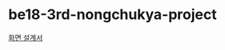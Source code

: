 # be18-3rd-nongchukya-project

[화면 설계서](https://www.figma.com/design/FRm6nMbs5nfAcDgTGYijkm/%EB%86%8D%EA%B5%AC%EC%9E%88%EB%84%A4-%EC%B6%95%EA%B5%AC%EC%8B%B6%EB%83%90-%EC%95%BC%EA%B5%AC%EB%A5%B4%EC%A7%95?node-id=0-1&t=ixnT4tOjLiQxgPvF-0)
